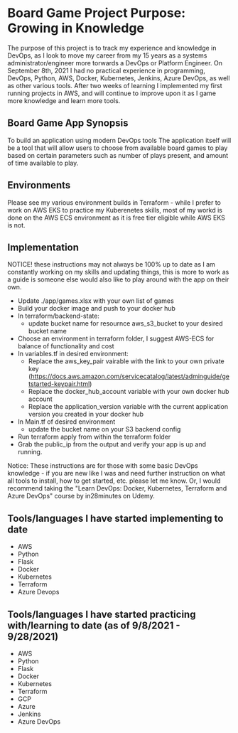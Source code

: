# Board Game Project Purpose: Growing in Knowledge

The purpose of this project is to track my experience and knowledge in DevOps, as I look to move my career from my 15 years as a systems administrator/engineer more torwards a DevOps or Platform Engineer.  On September 8th, 2021 I had no practical experience in programming, DevOps, Python, AWS, Docker, Kubernetes, Jenkins, Azure DevOps, as well as other various tools.  After two weeks of learning I implemented my first running projects in AWS, and will continue to improve upon it as I game more knowledge and learn more tools.

## Board Game App Synopsis

To build an application using modern DevOps tools  The application itself will be a tool that will allow users to choose from available board games to play based on certain parameters such as number of plays present, and amount of time available to play.

## Environments

Please see my various environment builds in Terraform - while I prefer to work on AWS EKS to practice my Kuberenetes skills, most of my workd is done on the AWS ECS environment as it is free tier eligible while AWS EKS is not.

## Implementation
NOTICE!  these instructions may not always be 100% up to date as I am constantly working on my skills and updating things, this is more to work as a guide is someone else would also like to play around with the app on their own.
- Update ./app/games.xlsx with your own list of games
- Build your docker image and push to your docker hub
- In terraform/backend-state:
  - update bucket name for resournce aws_s3_bucket to your desired bucket name
- Choose an environment in terraform folder, I suggest AWS-ECS for balance of functionality and cost
- In variables.tf in desired environment:
  - Replace the aws_key_pair vairable with the link to your own private key (https://docs.aws.amazon.com/servicecatalog/latest/adminguide/getstarted-keypair.html) 
  - Replace the docker_hub_account variable with your own docker hub account
  - Replace the application_version variable with the current application version you created in your docker hub
- In Main.tf of desired environment
  - update the bucket name on your S3 backend config
- Run terraform apply from within the terraform folder
- Grab the public_ip from the output and verify your app is up and running.

Notice:  These instructions are for those with some basic DevOps knowledge - if you are new like I was and need further instruction on what all tools to install, how to get started, etc. please let me know.  Or, I would recommend taking the "Learn DevOps: Docker, Kubernetes, Terraform and Azure DevOps" course by in28minutes on Udemy.
  
## Tools/languages I have started implementing to date

- AWS
- Python
- Flask
- Docker
- Kubernetes
- Terraform
- Azure Devops

## Tools/languages I have started practicing with/learning to date (as of 9/8/2021 - 9/28/2021)

- AWS
- Python
- Flask
- Docker
- Kubernetes
- Terraform
- GCP
- Azure
- Jenkins
- Azure DevOps
